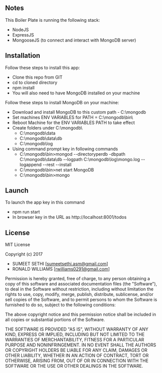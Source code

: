 ## Notes

This Boiler Plate is running the following stack:
-   NodeJS
-	ExpressJS
-   MongooseJS (to connect and interact with MongoDB server)


## Installation

Follow these steps to install this app:
-   Clone this repo from GIT
-   cd to cloned directory
-   npm install
-   You will also need to have MongoDB installed on your machine

Follow these steps to install MongoDB on your machine:
-   Download and install MongoDB to this custom path - C:\mongodb
-   Set machines ENV VARIABLES for PATH = C:\mongodb\bin\
-   Reboot Machine for the ENV VARIABLES PATH to take effect
-   Create folders under C:\mongodb\
	-   C:\mongodb\data
	-   C:\mongodb\data\db
	-   C:\mongodb\log
-   Using command prompt key in following commands
	-   C:\mongodb\bin>mongod --directoryperdb -dbpath C:\mongodb\data\db --logpath C:\mongodb\log\mongo.log --logappend --rest --install
	-   C:\mongodb\bin>net start MongoDB
	-   C:\mongodb\bin>mongo


## Launch

To launch the app key in this command 
-	npm run start
-	In browser key in the URL as http://localhost:8001/todos


## License

MIT License

Copyright (c) 2017 
-   SUMEET SETHI [<sumeetsethi.asm@gmail.com>]
-   RONALD WILLIAMS [<rwilliams0291@gmail.com>]

Permission is hereby granted, free of charge, to any person obtaining a copy
of this software and associated documentation files (the "Software"), to deal
in the Software without restriction, including without limitation the rights
to use, copy, modify, merge, publish, distribute, sublicense, and/or sell
copies of the Software, and to permit persons to whom the Software is
furnished to do so, subject to the following conditions:

The above copyright notice and this permission notice shall be included in all
copies or substantial portions of the Software.

THE SOFTWARE IS PROVIDED "AS IS", WITHOUT WARRANTY OF ANY KIND, EXPRESS OR
IMPLIED, INCLUDING BUT NOT LIMITED TO THE WARRANTIES OF MERCHANTABILITY,
FITNESS FOR A PARTICULAR PURPOSE AND NONINFRINGEMENT. IN NO EVENT SHALL THE
AUTHORS OR COPYRIGHT HOLDERS BE LIABLE FOR ANY CLAIM, DAMAGES OR OTHER
LIABILITY, WHETHER IN AN ACTION OF CONTRACT, TORT OR OTHERWISE, ARISING FROM,
OUT OF OR IN CONNECTION WITH THE SOFTWARE OR THE USE OR OTHER DEALINGS IN THE
SOFTWARE.
